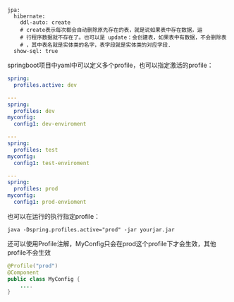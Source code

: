 ```properties
jpa:
  hibernate:
    ddl-auto: create  
    # create表示每次都会自动删除原先存在的表，就是说如果表中存在数据，运
    # 行程序数据就不存在了。也可以是 update：会创建表，如果表中有数据，不会删除表
    # ，其中表名就是实体类的名字，表字段就是实体类的对应字段.
  show-sql: true
```

springboot项目中yaml中可以定义多个profile，也可以指定激活的profile：

```yml
spring:
  profiles.active: dev

---
spring:
  profiles: dev
myconfig:
  config1: dev-enviroment

---
spring:
  profiles: test
myconfig:
  config1: test-enviroment

---
spring:
  profiles: prod
myconfig:
  config1: prod-envioment
```


也可以在运行的执行指定profile：

`java -Dspring.profiles.active="prod" -jar yourjar.jar`

还可以使用Profile注解，MyConfig只会在prod这个profile下才会生效，其他profile不会生效

```java
@Profile("prod")
@Component
public class MyConfig {
    ....
}
```

